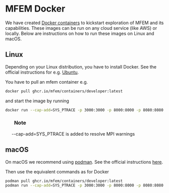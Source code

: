 # MFEM Docker

We have created [Docker containers](https://github.com/mfem/containers) to
kickstart exploration of MFEM and its capabilities. These images can be run on
any cloud service (like AWS) or locally. Below are instructions on how to run
these images on Linux and macOS.

## Linux

Depending on your Linux distribution, you have to install Docker. See the
official instructions for e.g.
[Ubuntu](https://docs.docker.com/engine/install/ubuntu/).

You have to pull an mfem container e.g.
```sh
docker pull ghcr.io/mfem/containers/developer:latest
```
and start the image by running
```sh
docker run --cap-add=SYS_PTRACE -p 3000:3000 -p 8000:8000 -p 8080:8080 ghcr.io/mfem/containers/developer:latest
```
<div class="panel panel-info" style="width:92%; margin-left: auto; margin-right: auto;">
<div class="panel-heading">
<h3 class="panel-title"><i class="fa fa-info-circle"></i>&nbsp; Note</h3>
</div>
<div class="panel-body">
--cap-add=SYS_PTRACE is added to resolve MPI warnings
</div>
</div>

## macOS

On macOS we recommend using [podman](https://podman.io). See the official
instructions [here](https://podman.io/getting-started/installation).

Then use the equivalent commands as for Docker
```sh
podman pull ghcr.io/mfem/containers/developer:latest
podman run --cap-add=SYS_PTRACE -p 3000:3000 -p 8000:8000 -p 8080:8080 ghcr.io/mfem/containers/developer:latest
```
